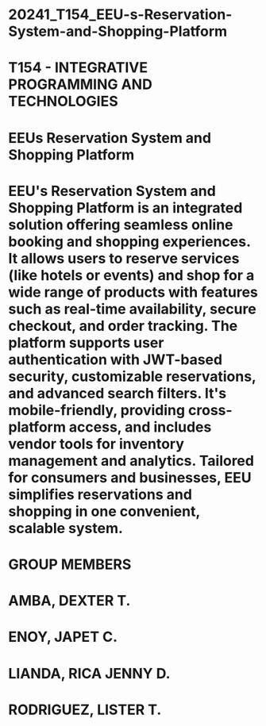 # 20241_T154_EEU-s-Reservation-System-and-Shopping-Platform
# T154 - INTEGRATIVE PROGRAMMING AND TECHNOLOGIES
# EEUs Reservation System and Shopping Platform
# EEU's Reservation System and Shopping Platform is an integrated solution offering seamless online booking and shopping experiences. It allows users to reserve services (like hotels or events) and shop for a wide range of products with features such as real-time availability, secure checkout, and order tracking. The platform supports user authentication with JWT-based security, customizable reservations, and advanced search filters. It's mobile-friendly, providing cross-platform access, and includes vendor tools for inventory management and analytics. Tailored for consumers and businesses, EEU simplifies reservations and shopping in one convenient, scalable system.

# GROUP MEMBERS
# AMBA, DEXTER T.
# ENOY, JAPET C.
# LIANDA, RICA JENNY D.
# RODRIGUEZ, LISTER T.
